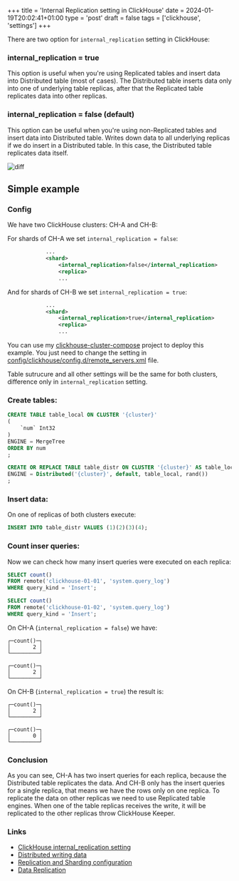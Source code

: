 +++
title = 'Internal Replication setting in ClickHouse'
date = 2024-01-19T20:02:41+01:00
type = 'post'
draft = false
tags = ['clickhouse', 'settings']
+++

There are two option for `internal_replication` setting in ClickHouse:

### internal_replication = true
This option is useful when you're using Replicated tables and insert data into Distributed table (most of cases).
The Distributed table inserts data only into one of underlying table replicas, after that the Replicated table replicates data into other replicas.

### internal_replication = false (default)
This option can be useful when you're using non-Replicated tables and insert data into Distributed table.
Writes down data to all underlying replicas if we do insert in a Distributed table. In this case, the Distributed table replicates data itself.

![diff](/images/internal_replication/global.png)

## Simple example
### Config
We have two ClickHouse clusters: CH-A and CH-B:

For shards of CH-A we set `internal_replication = false`:
```xml
            ...
            <shard>
                <internal_replication>false</internal_replication>
                <replica>
                ...
```

And for shards of CH-B we set `internal_replication = true`:
```xml
            ...
            <shard>
                <internal_replication>true</internal_replication>
                <replica>
                ...
```


You can use my [clickhouse-cluster-compose](https://github.com/orginux/clickhouse-cluster-compose) project to deploy this example. You just need to change the setting in [config/clickhouse/config.d/remote_servers.xml](https://github.com/orginux/clickhouse-cluster-compose/blob/main/config/clickhouse/config.d/remote_servers.xml) file.

Table sutrucure and all other settings will be the same for both clusters, difference only in `internal_replication` setting.
### Create tables:
```sql
CREATE TABLE table_local ON CLUSTER '{cluster}'
(
    `num` Int32
)
ENGINE = MergeTree
ORDER BY num
;

CREATE OR REPLACE TABLE table_distr ON CLUSTER '{cluster}' AS table_local
ENGINE = Distributed('{cluster}', default, table_local, rand())
;
```

### Insert data:
On one of replicas of both clusters execute:
```sql
INSERT INTO table_distr VALUES (1)(2)(3)(4);
```

### Count inser queries:
Now we can check how many insert queries were executed on each replica:
```sql
SELECT count()
FROM remote('clickhouse-01-01', 'system.query_log')
WHERE query_kind = 'Insert';

SELECT count()
FROM remote('clickhouse-01-02', 'system.query_log')
WHERE query_kind = 'Insert';
```

On CH-A (`internal_replication = false`) we have:
```
┌─count()─┐
│       2 │
└─────────┘

┌─count()─┐
│       2 │
└─────────┘
```

On CH-B (`internal_replication = true`) the result is:
```
┌─count()─┐
│       2 │
└─────────┘

┌─count()─┐
│       0 │
└─────────┘
```

### Conclusion
As you can see, CH-A has two insert queries for each replica, because the Distributed table replicates the data.
And CH-B only has the insert queries for a single replica, that means we have the rows only on one replica.
To replicate the data on other replicas we need to use Replicated table engines. When one of the table replicas receives the write, it will be replicated to the other replicas throw ClickHouse Keeper.

### Links
- [ClickHouse internal_replication setting](https://simpl1g.medium.com/clickhouse-internal-replication-setting-b6d8c7c2a9f2)
- [Distributed writing data](https://clickhouse.com/docs/en/engines/table-engines/special/distributed#distributed-writing-data)
- [Replication and Sharding configuration](https://clickhouse.com/docs/en/architecture/replication#replication-and-sharding-configuration)
- [Data Replication](https://clickhouse.com/docs/en/engines/table-engines/mergetree-family/replication)

